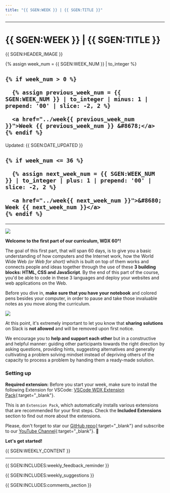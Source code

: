 ```yaml
---
title: "{{ SGEN:WEEK }} | {{ SGEN:TITLE }}"
---
```


<hr class="mb-0">

<h1 id="{{ {{ SGEN:WEEK }}-{{ SGEN:title }} | slugify }}">
  <span class="week-prefix">{{ SGEN:WEEK }} |</span> {{ SGEN:TITLE }}
</h1>

{{ SGEN:HEADER_IMAGE }}

<div class="week-controls">

  {% assign week_num = {{ SGEN:WEEK_NUM }} | to_integer %}

  <h2 class="week-controls__previous_week">

    {% if week_num > 0 %}

      {% assign previous_week_num = {{ SGEN:WEEK_NUM }} | to_integer | minus: 1 | prepend: '00' | slice: -2, 2 %}

      <a href="../week{{ previous_week_num }}">Week {{ previous_week_num }} &#8678;</a>
    {% endif %}

  </h2>

  <span>Updated: {{ SGEN:DATE_UPDATED }}</span>

  <h2 class="week-controls__next_week">

    {% if week_num <= 36 %}

      {% assign next_week_num = {{ SGEN:WEEK_NUM }} | to_integer | plus: 1 | prepend: '00' | slice: -2, 2 %}

      <a href="../week{{ next_week_num }}">&#8680; Week {{ next_week_num }}</a>
    {% endif %}

  </h2>

</div>

---

<!-- BEFORE SECTION:START -->

![](./assets/colorful.02.png)

**Welcome to the first part of our curriculum, WDX 60°!** 

The goal of this first part, that will span 60 days, is to give you a basic understanding of how computers and the Internet work, how the World Wide Web _(or Web for short)_ which is built on top of them works and connects people and ideas together through the use of these **3 building blocks: HTML, CSS and JavaScript**. By the end of this part of the course, you'd be able to code in these 3 languages and deploy your websites and web applications on the Web.  

Before you dive in, **make sure that you have your notebook** and colored pens besides your computer, in order to pause and take those invaluable notes as you move along the curriculum.

![](./assets/notebook.png)

At this point, it's extremely important to let you know that **sharing solutions** on Slack is **not allowed** and will be removed upon first notice. 

We encourage you to **help and support each other** but in a constructive and helpful manner: guiding other participants towards the right direction by asking questions, providing hints, suggesting alternatives and generally cultivating a problem solving mindset instead of depriving others of the capacity to process a problem by handing them a ready-made solution. 

### Setting up

**Required extension:** Before you start your week, make sure to install the following Extension for VSCode: [VSCode WDX Extension Pack](https://marketplace.visualstudio.com/items?itemName=kostasx.vscode-wdx-extension-pack){:target="_blank"}. 

This is an `Extension Pack`, which automatically installs various extensions that are recommended for your first steps. Check the **Included Extensions** section to find out more about the extensions.

Please, don't forget to star our [GitHub repo](https://github.com/in-tech-gration/VSCode-WDX-Extension-Pack){:target="_blank"} and subscribe to our [YouTube Channel](https://www.youtube.com/@in-tech-gration){:target="_blank"}. 🙏

**Let's get started!**

<!-- BEFORE SECTION:END -->

{{ SGEN:WEEKLY_CONTENT }}

<hr class="mt-1">

{{ SGEN:INCLUDES:weekly_feedback_reminder }}

{{ SGEN:INCLUDES:weekly_suggestions }}

{{ SGEN:INCLUDES:comments_section }}